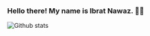 ### Hello there! My name is Ibrat Nawaz. 👋🤓
![Github stats](https://github-readme-stats.vercel.app/api?username=nawazibrat)
